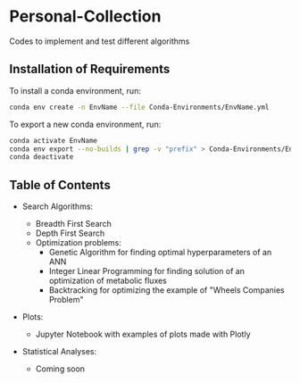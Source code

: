 # Personal-Collection
Codes to implement and test different algorithms

## Installation of Requirements
To install a conda environment, run:

```bash
conda env create -n EnvName --file Conda-Environments/EnvName.yml
```

To export a new conda environment, run:

```bash
conda activate EnvName
conda env export --no-builds | grep -v "prefix" > Conda-Environments/EnvName.yml
conda deactivate
```

## Table of Contents
- Search Algorithms:
    - Breadth First Search
    - Depth First Search
    - Optimization problems:
        - Genetic Algorithm for finding optimal hyperparameters of an ANN
        - Integer Linear Programming for finding solution of an optimization of metabolic fluxes
        - Backtracking for optimizing the example of "Wheels Companies Problem"
        
- Plots:
    - Jupyter Notebook with examples of plots made with Plotly
    
- Statistical Analyses:
    - Coming soon